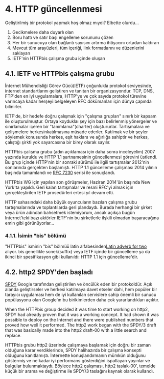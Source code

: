 # 4. HTTP güncellenmesi

Geliştirilmiş bir protokol yapmak hoş olmaz mıydı? Elbette olurdu...

1. Gecikmelere daha duyarlı olan
2. Boru hattı ve satır başı engelleme sorununu çözen
3. Her bir sunucuya olan bağlantı sayısını artırma ihtiyacını ortadan kaldıran
4. Mevcut tüm arayüzleri, tüm içeriği, link formatlarını ve düzenlerini saklayan
5. IETF'nin HTTPbis çalışma grubu içinde oluşan

## 4.1. IETF ve HTTPbis çalışma grubu

İnternet Mühendisliği Görev Gücü(IETF) çoğunlukla protokol seviyesinde, internet standartlarını geliştiren ve tanıtan bir organizasyondur. TCP, DNS, FTP'den en iyi uygulamalara, HTTP'ye ve çok sayıda protokol türevine varıncaya kadar herşeyi belgeleyen RFC dökümanları için dünya çapında bilinirler.
 
IETF'de, bir hedefe doğru çalışmak için "çalışma grupları" sınırlı bir kapsam ile oluşturulmuştur.  Ortaya koyduklaı şey için bazı belirlenmiş yönergeler ve sınırlamalar içeren bir "tanımlama"(charter) oluştururlar. Tartışmalara ve gelişmelere herkesinkatılmasına müsade ederler.  Katılmak ve bir şeyler söylemek konusunda herkes, eşit haklara ve ağırlığa sahiptir ve herkes, çalıştığı şirkti yok sayarcasına bir birey olarak sayılır.

HTTPbis çalışma grubu (adın açıklaması için daha sonra inceleyelim) 2007 yazında kuruldu ve HTTP 1.1 şartnamesinin güncellenmesi görevini üstlendi.  Bu grup içinde HTTP'nin bir sonraki sürümü ile ilgili tartışmalar 2012'nin sonlarında gerçekten başlamıştı.  HTTP 1.1 güncelleme çalışması 2014 yılının başında tamamlandı ve [RFC 7230](https://tools.ietf.org/html/rfc7230) serisi ile sonuçlandı.

HTTPbis WG için yapılan son görüşmeler, Haziran 2014'ün başında New York'ta yapıldı. Geri kalan tartışmalar ve resmi RFC'yi almak için gerçekleştirilen IETF prosedürleri ertesi yıl devam etti.

HTTP sahasındaki daha büyük oyuncuların bazıları çalışma grubu tartışmalarında ve toplantılarda geri plandaydı. Burada herhangi bir şirket veya ürün adından bahsetmek istemiyorum, ancak açıkça bugün Internet'teki bazı aktörler IETF'nin bu şirketlerle ilşkili olmadan başaracağına emin gibi görünüyorlar...

### 4.1.1. İsimin "bis" bölümü

"HTTPbis" isminin "bis" bölmüü latin alfabesinden[Latin adverb for two](http://en.wiktionary.org/wiki/bis#Latin) alıyor. bis genellikle sonek(suffix) veya IETF içinde bir güncelleme ya da ikinci bir spesifikasyon gibi kullanıldı: HTTP 1.1 için güncelleme'dir.

## 4.2. http2 SPDY'den başladı

[SPDY](http://en.wikipedia.org/wiki/SPDY) Google tarafından geliştirilen ve öncülük eden bir protokoldür.  Açık alanda geliştirseler ve herkesi katılmaya davet etseler dahi, hem popüler bir tarayıcı uygulaması hem de iyi kullanılan servislere sahip önemli bir sunucu popülasyonu olan Google'ın bu birikimlerden daha çok yararlandıkları açıktır.

When the HTTPbis group decided it was time to start working on http2, SPDY had already proven that it was a working concept. It had shown it was possible to deploy on the Internet and there were published numbers that proved how well it performed. The http2 work began with the SPDY/3 draft that was basically made into the http2 draft-00 with a little search and replace.

HTTPbis grubu http2 üzerinde çalışmaya başlamak için doğru bir zaman olduğuna karar verdiklerinde, SPDY halihazırda bir çalışma konsepti olduğunu kanıtlamıştı. İnternette konuşlandırmanın mümkün olduğunu göstermiş ve ne kadar iyi performans gösterdiğini ispatlayan yayınlar ve bulgular bulunmaktaydı. Böylece http2 çalışması, http2 taslak-00', temelde küçük bir arama ve değiştirme ile SPDY/3 taslağını kaynak olarak kullandı.
  
